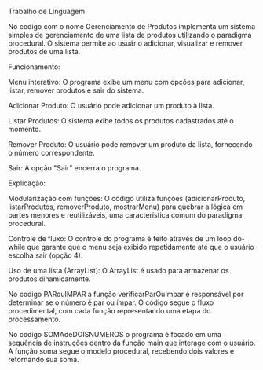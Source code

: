 Trabalho de Linguagem 


No codigo com o nome Gerenciamento de Produtos implementa um sistema simples de gerenciamento de uma lista de produtos utilizando o paradigma procedural. O sistema permite ao usuário adicionar, visualizar e remover produtos de uma lista.


Funcionamento:

Menu interativo: O programa exibe um menu com opções para adicionar, listar, remover produtos e sair do sistema.

Adicionar Produto: O usuário pode adicionar um produto à lista.

Listar Produtos: O sistema exibe todos os produtos cadastrados até o momento.

Remover Produto: O usuário pode remover um produto da lista, fornecendo o número correspondente.

Sair: A opção "Sair" encerra o programa.




Explicação:

Modularização com funções: O código utiliza funções (adicionarProduto, listarProdutos, removerProduto, mostrarMenu) para quebrar a lógica em partes menores e reutilizáveis, uma característica comum do paradigma procedural.


Controle de fluxo: O controle do programa é feito através de um loop do-while que garante que o menu seja exibido repetidamente até que o usuário escolha sair (opção 4).


Uso de uma lista (ArrayList): O ArrayList é usado para armazenar os produtos dinamicamente.


 No codigo PARouIMPAR  a função verificarParOuImpar é responsável por determinar se o número é par ou ímpar. O código segue o fluxo procedimental, com cada função representando uma etapa do processamento.


 No codigo SOMAdeDOISNUMEROS o programa é focado em uma sequência de instruções dentro da função main que interage com o usuário. A função soma segue o modelo procedural, recebendo dois valores e retornando sua soma.
